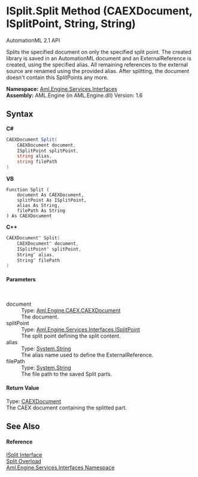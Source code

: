 # ISplit.Split Method (CAEXDocument, ISplitPoint, String, String)
AutomationML 2.1 API 

Splits the specified document on only the specified split point. The created library is saved in an AutomationML document and an ExternalReference is created, using the specified alias. All remaining references to the external source are renamed using the provided alias. After splitting, the document doesn't contain this SplitPoints any more.

**Namespace:**&nbsp;<a href="N_Aml_Engine_Services_Interfaces">Aml.Engine.Services.Interfaces</a><br />**Assembly:**&nbsp;AML.Engine (in AML.Engine.dll) Version: 1.6

## Syntax

**C#**<br />
``` C#
CAEXDocument Split(
	CAEXDocument document,
	ISplitPoint splitPoint,
	string alias,
	string filePath
)
```

**VB**<br />
``` VB
Function Split ( 
	document As CAEXDocument,
	splitPoint As ISplitPoint,
	alias As String,
	filePath As String
) As CAEXDocument
```

**C++**<br />
``` C++
CAEXDocument^ Split(
	CAEXDocument^ document, 
	ISplitPoint^ splitPoint, 
	String^ alias, 
	String^ filePath
)
```


#### Parameters
&nbsp;<dl><dt>document</dt><dd>Type: <a href="T_Aml_Engine_CAEX_CAEXDocument">Aml.Engine.CAEX.CAEXDocument</a><br />The document.</dd><dt>splitPoint</dt><dd>Type: <a href="T_Aml_Engine_Services_Interfaces_ISplitPoint">Aml.Engine.Services.Interfaces.ISplitPoint</a><br />The split point defining the split content.</dd><dt>alias</dt><dd>Type: <a href="https://docs.microsoft.com/dotnet/api/system.string" target="_parent" rel="noopener noreferrer">System.String</a><br />The alias name used to define the ExternalReference.</dd><dt>filePath</dt><dd>Type: <a href="https://docs.microsoft.com/dotnet/api/system.string" target="_parent" rel="noopener noreferrer">System.String</a><br />The file path to the saved Split parts.</dd></dl>

#### Return Value
Type: <a href="T_Aml_Engine_CAEX_CAEXDocument">CAEXDocument</a><br />The CAEX document containing the splitted part.

## See Also


#### Reference
<a href="T_Aml_Engine_Services_Interfaces_ISplit">ISplit Interface</a><br /><a href="Overload_Aml_Engine_Services_Interfaces_ISplit_Split">Split Overload</a><br /><a href="N_Aml_Engine_Services_Interfaces">Aml.Engine.Services.Interfaces Namespace</a><br />